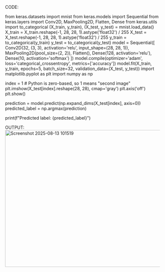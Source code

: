 CODE:

from keras.datasets import mnist 
from keras.models import Sequential 
from keras.layers import Conv2D, MaxPooling2D, Flatten, Dense 
from keras.utils import to_categorical 
(X_train, y_train), (X_test, y_test) = mnist.load_data() 
X_train = X_train.reshape(-1, 28, 28, 1).astype('float32') / 255 
X_test = X_test.reshape(-1, 28, 28, 1).astype('float32') / 255 
y_train = to_categorical(y_train) 
y_test = to_categorical(y_test) 
model = Sequential([ 
Conv2D(32, (3, 3), activation='relu', input_shape=(28, 28, 1)), 
MaxPooling2D(pool_size=(2, 2)), 
Flatten(), 
Dense(128, activation='relu'), 
Dense(10, activation='softmax') 
]) 
model.compile(optimizer='adam', loss='categorical_crossentropy', 
metrics=['accuracy']) 
model.fit(X_train, y_train, epochs=5, batch_size=32, validation_data=(X_test, 
y_test))
import matplotlib.pyplot as plt
import numpy as np


index = 1  # Python is zero-based, so 1 means "second image"
plt.imshow(X_test[index].reshape(28, 28), cmap='gray')
plt.axis('off')
plt.show()


prediction = model.predict(np.expand_dims(X_test[index], axis=0))
predicted_label = np.argmax(prediction)

print(f"Predicted label: {predicted_label}")

OUTPUT:
<img width="663" height="447" alt="Screenshot 2025-08-13 101519" src="https://github.com/user-attachments/assets/a4744f21-4fc6-4ae3-a4ec-28f802171936" />


